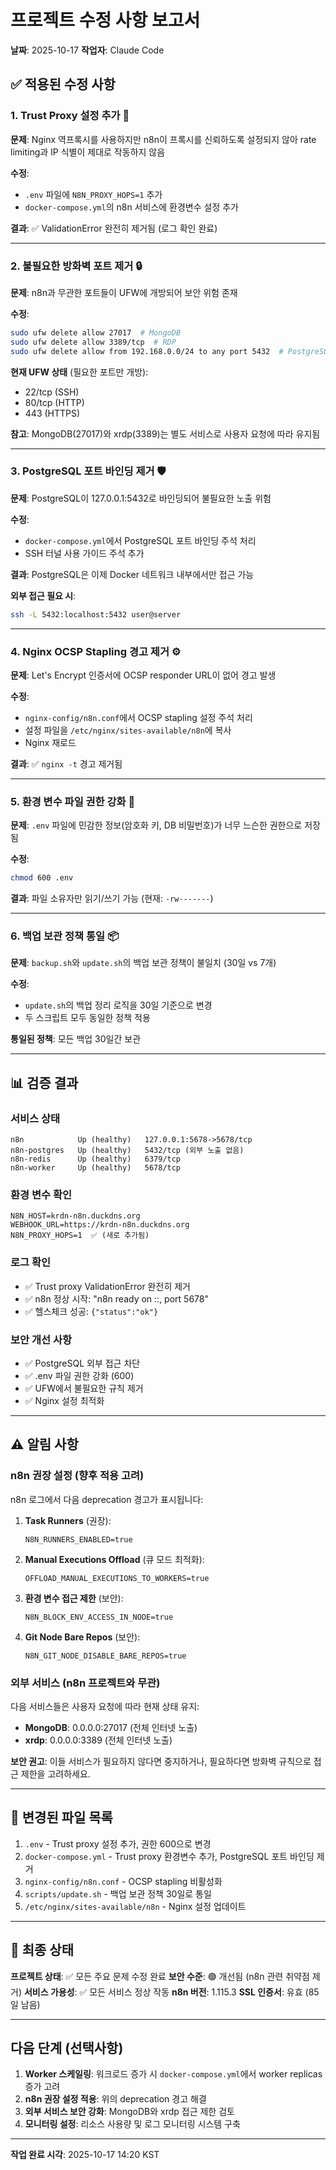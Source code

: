 # 프로젝트 수정 사항 보고서
**날짜**: 2025-10-17
**작업자**: Claude Code

## ✅ 적용된 수정 사항

### 1. **Trust Proxy 설정 추가** 🔧
**문제**: Nginx 역프록시를 사용하지만 n8n이 프록시를 신뢰하도록 설정되지 않아 rate limiting과 IP 식별이 제대로 작동하지 않음

**수정**:
- `.env` 파일에 `N8N_PROXY_HOPS=1` 추가
- `docker-compose.yml`의 n8n 서비스에 환경변수 설정 추가

**결과**: ✅ ValidationError 완전히 제거됨 (로그 확인 완료)

---

### 2. **불필요한 방화벽 포트 제거** 🔒
**문제**: n8n과 무관한 포트들이 UFW에 개방되어 보안 위험 존재

**수정**:
```bash
sudo ufw delete allow 27017  # MongoDB
sudo ufw delete allow 3389/tcp  # RDP
sudo ufw delete allow from 192.168.0.0/24 to any port 5432  # PostgreSQL
```

**현재 UFW 상태** (필요한 포트만 개방):
- 22/tcp (SSH)
- 80/tcp (HTTP)
- 443 (HTTPS)

**참고**: MongoDB(27017)와 xrdp(3389)는 별도 서비스로 사용자 요청에 따라 유지됨

---

### 3. **PostgreSQL 포트 바인딩 제거** 🛡️
**문제**: PostgreSQL이 127.0.0.1:5432로 바인딩되어 불필요한 노출 위험

**수정**:
- `docker-compose.yml`에서 PostgreSQL 포트 바인딩 주석 처리
- SSH 터널 사용 가이드 주석 추가

**결과**: PostgreSQL은 이제 Docker 네트워크 내부에서만 접근 가능

**외부 접근 필요 시**:
```bash
ssh -L 5432:localhost:5432 user@server
```

---

### 4. **Nginx OCSP Stapling 경고 제거** ⚙️
**문제**: Let's Encrypt 인증서에 OCSP responder URL이 없어 경고 발생

**수정**:
- `nginx-config/n8n.conf`에서 OCSP stapling 설정 주석 처리
- 설정 파일을 `/etc/nginx/sites-available/n8n`에 복사
- Nginx 재로드

**결과**: ✅ `nginx -t` 경고 제거됨

---

### 5. **환경 변수 파일 권한 강화** 🔐
**문제**: `.env` 파일에 민감한 정보(암호화 키, DB 비밀번호)가 너무 느슨한 권한으로 저장됨

**수정**:
```bash
chmod 600 .env
```

**결과**: 파일 소유자만 읽기/쓰기 가능 (현재: `-rw-------`)

---

### 6. **백업 보관 정책 통일** 📦
**문제**: `backup.sh`와 `update.sh`의 백업 보관 정책이 불일치 (30일 vs 7개)

**수정**:
- `update.sh`의 백업 정리 로직을 30일 기준으로 변경
- 두 스크립트 모두 동일한 정책 적용

**통일된 정책**: 모든 백업 30일간 보관

---

## 📊 검증 결과

### 서비스 상태
```
n8n            Up (healthy)   127.0.0.1:5678->5678/tcp
n8n-postgres   Up (healthy)   5432/tcp (외부 노출 없음)
n8n-redis      Up (healthy)   6379/tcp
n8n-worker     Up (healthy)   5678/tcp
```

### 환경 변수 확인
```
N8N_HOST=krdn-n8n.duckdns.org
WEBHOOK_URL=https://krdn-n8n.duckdns.org
N8N_PROXY_HOPS=1  ✅ (새로 추가됨)
```

### 로그 확인
- ✅ Trust proxy ValidationError 완전히 제거
- ✅ n8n 정상 시작: "n8n ready on ::, port 5678"
- ✅ 헬스체크 성공: `{"status":"ok"}`

### 보안 개선 사항
- ✅ PostgreSQL 외부 접근 차단
- ✅ .env 파일 권한 강화 (600)
- ✅ UFW에서 불필요한 규칙 제거
- ✅ Nginx 설정 최적화

---

## ⚠️ 알림 사항

### n8n 권장 설정 (향후 적용 고려)
n8n 로그에서 다음 deprecation 경고가 표시됩니다:

1. **Task Runners** (권장):
   ```
   N8N_RUNNERS_ENABLED=true
   ```

2. **Manual Executions Offload** (큐 모드 최적화):
   ```
   OFFLOAD_MANUAL_EXECUTIONS_TO_WORKERS=true
   ```

3. **환경 변수 접근 제한** (보안):
   ```
   N8N_BLOCK_ENV_ACCESS_IN_NODE=true
   ```

4. **Git Node Bare Repos** (보안):
   ```
   N8N_GIT_NODE_DISABLE_BARE_REPOS=true
   ```

### 외부 서비스 (n8n 프로젝트와 무관)
다음 서비스들은 사용자 요청에 따라 현재 상태 유지:
- **MongoDB**: 0.0.0.0:27017 (전체 인터넷 노출)
- **xrdp**: 0.0.0.0:3389 (전체 인터넷 노출)

**보안 권고**: 이들 서비스가 필요하지 않다면 중지하거나, 필요하다면 방화벽 규칙으로 접근 제한을 고려하세요.

---

## 📝 변경된 파일 목록

1. `.env` - Trust proxy 설정 추가, 권한 600으로 변경
2. `docker-compose.yml` - Trust proxy 환경변수 추가, PostgreSQL 포트 바인딩 제거
3. `nginx-config/n8n.conf` - OCSP stapling 비활성화
4. `scripts/update.sh` - 백업 보관 정책 30일로 통일
5. `/etc/nginx/sites-available/n8n` - Nginx 설정 업데이트

---

## 🎯 최종 상태

**프로젝트 상태**: ✅ 모든 주요 문제 수정 완료
**보안 수준**: 🟢 개선됨 (n8n 관련 취약점 제거)
**서비스 가용성**: ✅ 모든 서비스 정상 작동
**n8n 버전**: 1.115.3
**SSL 인증서**: 유효 (85일 남음)

---

## 다음 단계 (선택사항)

1. **Worker 스케일링**: 워크로드 증가 시 `docker-compose.yml`에서 worker replicas 증가 고려
2. **n8n 권장 설정 적용**: 위의 deprecation 경고 해결
3. **외부 서비스 보안 강화**: MongoDB와 xrdp 접근 제한 검토
4. **모니터링 설정**: 리소스 사용량 및 로그 모니터링 시스템 구축

---

**작업 완료 시각**: 2025-10-17 14:20 KST
